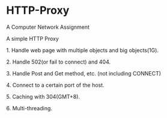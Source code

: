 # HTTP-Proxy
A Computer Network Assignment
<p>A simple HTTP Proxy</p>
<p>1. Handle web page with multiple objects and big objects(1G).</p>
<p>2. Handle 502(or fail to connect) and 404.</p>
<p>3. Handle Post and Get method, etc. (not including CONNECT)</p>
<p>4. Connect to a certain port of the host.</p>
<p>5. Caching with 304(GMT+8).</p>
<p>6. Multi-threading.</p>
